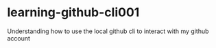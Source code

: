 # learning-github-cli001
Understanding how to use the local github cli to interact with my github account
